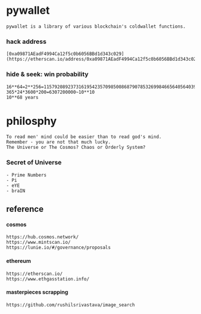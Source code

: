 # pywallet
    pywallet is a library of various blockchain's coldwallet functions.
### hack address
    [0xa09871AEadF4994Ca12f5c0b6056BBd1d343c029](https://etherscan.io/address/0xa09871AEadF4994Ca12f5c0b6056BBd1d343c029)
### hide & seek: win probability
    16**64=2**256=115792089237316195423570985008687907853269984665640564039457584007913129639936~10**78
    365*24*3600*200=6307200000~10**10
    10**68 years

# philosphy
    To read men' mind could be easier than to read god's mind.
    Remember - you are not that much lucky.
    The Universe or The Cosmos? Chaos or Orderly System?
### Secret of Universe
    - Prime Numbers
    - Pi
    - eYE
    - braIN
## reference
#### cosmos
    https://hub.cosmos.network/
    https://www.mintscan.io/
    https://lunie.io/#/governance/proposals
#### ethereum
    https://etherscan.io/
    https://www.ethgasstation.info/
#### masterpieces scrapping
    https://github.com/rushilsrivastava/image_search
